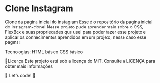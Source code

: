 # Clone Instagram
 
 Clone da pagina inicial do instagram
Esse é o repositório da pagina inicial do instagram-clone!
Nesse projeto pude aprender mais sobre o CSS, FlexBox e suas propriedades que usei para poder fazer esse projeto e aplicar os conhecimentos aprendidos em um projeto, nesse caso esse pagina!

Tecnologias:
HTML básico
CSS básico

📝Licença
Este projeto está sob a licença do MIT. Consulte a LICENÇA para obter mais informações.

🚀 Let's code! 🚀